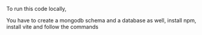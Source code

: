 To run this code locally,

You have to create a mongodb schema and a database as well,
install npm,
install vite
and follow the commands
